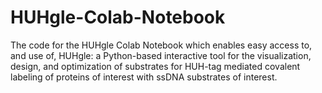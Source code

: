 # HUHgle-Colab-Notebook
The code for the HUHgle Colab Notebook which enables easy access to, and use of, HUHgle: a Python-based interactive tool for the visualization, design, and optimization of substrates for HUH-tag mediated covalent labeling of proteins of interest with ssDNA substrates of interest.

